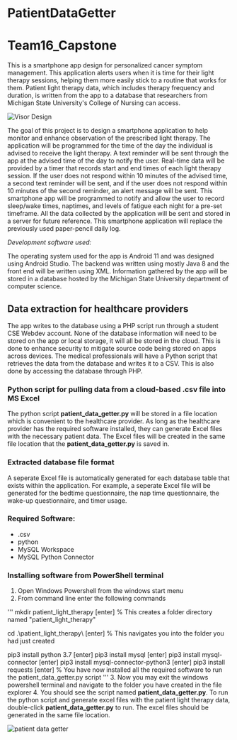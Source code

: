 # PatientDataGetter

# Team16_Capstone
This is a smartphone app design for personalized cancer symptom management. This application alerts users when it is time for their light therapy sessions, helping them more easily stick to a routine that works for them. Patient light therapy data, which includes therapy frequency and duration, is written from the app to a database that researchers from Michigan State University's College of Nursing can access.

![Visor Design](https://github.com/jkal90/Team16_Capstone/blob/44509c984a5c2b07154f853dfebe43d4ba560c9d/Visor%20Design.JPG)

The goal of this project is to design a smartphone application to help monitor and enhance observation of the prescribed light therapy. The application will be programmed for the time of the day the individual is advised to receive the light therapy. A text reminder will be sent through the app at the advised time of the day to notify the user. Real-time data will be provided by a timer that records start and end times of each light therapy session. If the user does not respond within 10 minutes of the advised time, a second text reminder will be sent, and if the user does not respond within 10 minutes of the second reminder, an alert message will be sent. This smartphone app will be programmed to notify and allow the user to record sleep/wake times, naptimes, and levels of fatigue each night for a pre-set timeframe. All the data collected by the application will be sent and stored in a server for future reference. This smartphone application will replace the previously used paper-pencil daily log.

*Development software used:*

The operating system used for the app is Android 11 and was designed using Android Studio. The backend was written using mostly Java 8 and the front end will be written using XML.  Information gathered by the app will be stored in a database hosted by the Michigan State University department of computer science.

## Data extraction for healthcare providers

The app writes to the database using a PHP script run through a student CSE Webdev account. None of the database information will need to be stored on the app or local storage, it will all be stored in the cloud. This is done to enhance security to mitigate source code being stored on apps across devices. The medical professionals will have a Python script that retrieves the data from the database and writes it to a CSV. This is also done by accessing the database through PHP.

### Python script for pulling data from a cloud-based .csv file into MS Excel

The python script **patient_data_getter.py** will be stored in a file location which is convenient to the healthcare provider. As long as the healthcare provider has the required software installed, they can generate Excel files with the necessary patient data. The Excel files will be created in the same file location that the **patient_data_getter.py** is saved in.

### Extracted database file format

A seperate Excel file is automatically generated for each database table that exists within the application. For example, a seperate Excel file will be generated for the bedtime questionnaire, the nap time questionnaire, the wake-up questionnaire, and timer usage.

### Required Software:

- .csv
- python
- MySQL Workspace
- MySQL Python Connector

### Installing software from PowerShell terminal

1. Open Windows Powershell from the windows start menu
2. From command line enter the following commands

'''
mkdir patient_light_therapy [enter] 
% This creates a folder directory named "patient_light_therapy"

cd .\patient_light_therapy\ [enter]
% This navigates you into the folder you had just created

pip3 install python 3.7 [enter] 
pip3 install mysql [enter]
pip3 install mysql-connector [enter]
pip3 install mysql-connector-python3 [enter]
pip3 install requests [enter]
% You have now installed all the required software to run the patient_data_getter.py script
'''
3. Now you may exit the windows powershell terminal and navigate to the folder you have created in the file explorer
4. You should see the script named **patient_data_getter.py**. To run the python script and generate excel files with the patient light therapy data, double-click **patient_data_getter.py** to run. The excel files should be generated in the same file location.

![patient data getter](https://github.com/jkal90/Team16_Capstone/blob/c4bee5952066fa59a2caf5a966f00a4b5a1489ea/patient_data_getter.jpg)


